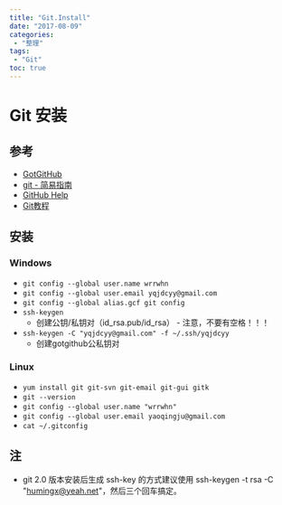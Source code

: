 ```yaml
---
title: "Git.Install"
date: "2017-08-09"
categories:
 - "整理"
tags:
 - "Git"
toc: true
---
```



# Git 安装
## 参考
- [GotGitHub](http://www.worldhello.net/gotgithub)
- [git - 简易指南](http://www.bootcss.com/p/git-guide/)
- [GitHub Help](https://help.github.com/)
- [Git教程](https://www.liaoxuefeng.com/wiki/0013739516305929606dd18361248578c67b8067c8c017b000)

## 安装
### Windows
- `git config --global user.name wrrwhn`
- `git config --global user.email yqjdcyy@gmail.com`
- `git config --global alias.gcf git config`
- `ssh-keygen`
    - 创建公钥/私钥对（id_rsa.pub/id_rsa） - 注意，不要有空格！！！
- `ssh-keygen -C "yqjdcyy@gmail.com" -f ~/.ssh/yqjdcyy`
    - 创建gotgithub公私钥对

### Linux
- `yum install git git-svn git-email git-gui gitk`
- `git --version`
- `git config --global user.name "wrrwhn"`
- `git config --global user.email yaoqingju@gmail.com`
- `cat ~/.gitconfig`

## 注
-  git 2.0 版本安装后生成 ssh-key 的方式建议使用 ssh-keygen -t rsa -C "humingx@yeah.net"，然后三个回车搞定。
